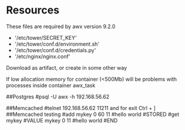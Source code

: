 # Resources
These files are required by awx version 9.2.0

- '/etc/tower/SECRET_KEY'
- '/etc/tower/conf.d/environment.sh'
- '/etc/tower/conf.d/credentials.py'
- '/etc/nginx/nginx.conf'

Download as artifact, or create in some other way


If low allocation memory for container (<500Mb) will be problems with processes inside container awx_task





##Postgres
#psql -U awx -h 192.168.56.62

##Memcached
#telnet 192.168.56.62 11211 and for exit Ctrl + ]
##Memcached testing
#add mykey 0 60 11
#hello world
#STORED
#get mykey
#VALUE mykey 0 11
#hello world
#END